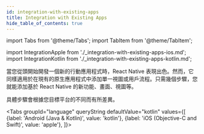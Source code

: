 ```yaml
---
id: integration-with-existing-apps
title: Integration with Existing Apps
hide_table_of_contents: true
---
```


import Tabs from '@theme/Tabs'; import TabItem from '@theme/TabItem';

import IntegrationApple from './\_integration-with-existing-apps-ios.md'; import
IntegrationKotlin from './\_integration-with-existing-apps-kotlin.md';

當您從頭開始開發一個新的行動應用程式時，React Native 表現出色。然而，它同樣適用於在現有的原生應用程式中添加單一視圖或用戶流程。只需幾個步驟，您就能添加基於 React Native 的新功能、畫面、視圖等。

具體步驟會根據您目標平台的不同而有所差異。

<Tabs groupId="language" queryString defaultValue="kotlin" values={[ {label: 'Android (Java & Kotlin)', value: 'kotlin'}, {label: 'iOS (Objective-C and Swift)', value: 'apple'}, ]}>

<TabItem value="kotlin">

<IntegrationKotlin />

</TabItem>
<TabItem value="apple">

<IntegrationApple />

</TabItem>
</Tabs>